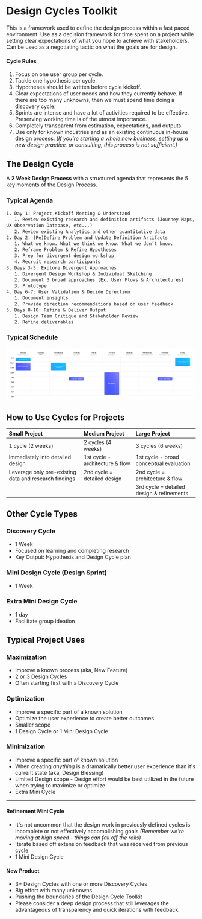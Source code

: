 # Design Cycles Toolkit

This is a framework used to define the design process within a fast paced environment. Use as a decision framework for time spent on a project while setting clear expectations of what you hope to achieve with stakeholders. Can be used as a negotiating tactic on what the goals are for design.

#### Cycle Rules
1. Focus on one user group per cycle.
2. Tackle one hypothesis per cycle.
3. Hypotheses should be written before cycle kickoff.
4. Clear expectations of user needs and how they currently behave. If there are too many unknowns, then we must spend time doing a discovery cycle.
5. Sprints are intense and have a lot of activities required to be effective. Preserving working time is of the utmost importance.
6. Completely transparent from estimation, expectations, and outputs.
7. Use only for known industries and as an existing continuous in-house design process. *(If you're starting a whole new business, setting up a new design practice, or consulting, this process is not sufficient.)*


## The Design Cycle
A **2 Week Design Process** with a structured agenda that represents the 5 key moments of the Design Process.

### Typical Agenda
```
1. Day 1: Project Kickoff Meeting & Understand 
   1. Review existing research and definition artifacts (Journey Maps, UX Observation Database, etc...)
   2. Review existing Analytics and other quantitative data
2. Day 2: (Re)Define Problem and Update Definition Artifacts
   1. What we know. What we think we know. What we don’t know. 
   2. Reframe Problem & Refine Hypotheses
   3. Prep for divergent design workshop
   4. Recruit research participants
3. Days 3-5: Explore Divergent Approaches
   1. Divergent Design Workshop & Individual Sketching
   2. Document 3 broad approaches (Ex. User Flows & Architectures)
   3. Prototype
4. Day 6-7: User Validation & Decide Direction
   1. Document insights
   2. Provide direction recommendations based on user feedback
5. Days 8-10: Refine & Deliver Output
   1. Design Team Critique and Stakeholder Review
   2. Refine deliverables
```

### Typical Schedule
![Design Cycle Schedule](./assets/Design-Cycle-Schedule.png)

## How to Use Cycles for Projects

| Small Project                                         | Medium Project                  | Large Project                             |
| :---------------------------------------------------- | :------------------------------ | :---------------------------------------- |
| 1 cycle (2 weeks)                                     | 2 cycles (4 weeks)              | 3 cycles (6 weeks)                        |
| Immediately into detailed design                      | 1st cycle - architecture & flow | 1st cycle - broad conceptual evaluation   |
| Leverage only pre-existing data and research findings | 2nd cycle = detailed design     | 2nd cycle = architecture & flow           |
|                                                       |                                 | 3rd cycle = detailed design & refinements |


## Other Cycle Types

### Discovery Cycle
- 1 Week
- Focused on learning and completing research
- Key Output: Hypothesis and Design Cycle plan

### Mini Design Cycle (Design Sprint)
- 1 Week

### Extra Mini Design Cycle
- 1 day
- Facilitate group ideation


## Typical Project Uses

### Maximization
- Improve a known process (aka, New Feature)
- 2 or 3 Design Cycles
- Often starting first with a Discovery Cycle

### Optimization
- Improve a specific part of a known solution
- Optimize the user experience to create better outcomes
- Smaller scope
- 1 Design Cycle or 1 Mini Design Cycle

### Minimization
- Improve a specific part of known solution
- When creating *anything* is a dramatically better user experience than it's current state (aka, Design Blessing)
- Limited Design scope - Design effort would be best utilized in the future when trying to maximize or optimize
- Extra Mini Cycle

---

#### Refinement Mini Cycle
- It's not uncommon that the design work in previously defined cycles is incomplete or not effectively accomplishing goals *(Remember we're moving at high speed - things can fall off the rails)*
- Iterate based off extension feedback that was received from previous cycle 
- 1 Mini Design Cycle

#### New Product
- 3+ Design Cycles with one or more Discovery Cycles
- Big effort with many unknowns
- Pushing the boundaries of the Design Cycle Toolkit
- Please consider a deep design process that still leverages the advantageous of transparency and quick iterations with feedback.